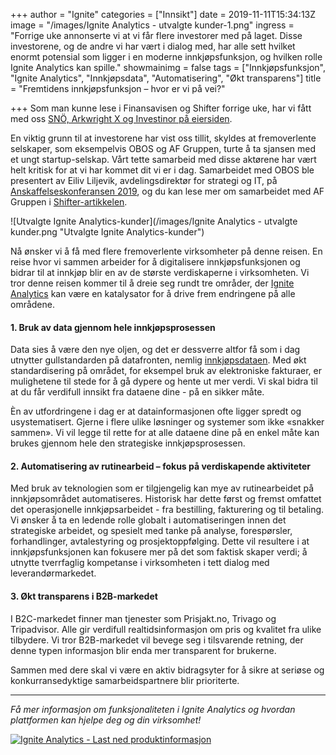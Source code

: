 +++
author = "Ignite"
categories = ["Innsikt"]
date = 2019-11-11T15:34:13Z
image = "/images/Ignite Analytics - utvalgte kunder-1.png"
ingress = "Forrige uke annonserte vi at vi får flere investorer med på laget. Disse investorene, og de andre vi har vært i dialog med, har alle sett hvilket enormt potensial som ligger i en moderne innkjøpsfunksjon, og hvilken rolle Ignite Analytics kan spille."
showmainimg = false
tags = ["Innkjøpsfunksjon", "Ignite Analytics", "Innkjøpsdata", "Automatisering", "Økt transparens"]
title = "Fremtidens innkjøpsfunksjon – hvor er vi på vei?"

+++
Som man kunne lese i Finansavisen og Shifter forrige uke, har vi fått med oss [SNÖ, Arkwright X og Investinor på eiersiden](https://www.ignite.no/blogg/nyheter/ignite-skal-vokse-henter-smart-kapital/ "Vi henter smart kapital for å vokse videre").

En viktig grunn til at investorene har vist oss tillit, skyldes at fremoverlente selskaper, som eksempelvis OBOS og AF Gruppen, turte å ta sjansen med et ungt startup-selskap. Vårt tette samarbeid med disse aktørene har vært helt kritisk for at vi har kommet dit vi er i dag. Samarbeidet med OBOS ble presentert av Eiliv Liljevik, avdelingsdirektør for strategi og IT, på [Anskaffelseskonferansen 2019](https://vimeo.com/369514581 "Anskaffelseskonferansen 2019 - Vi drukner i data - vi må lære å svømme!"), og du kan lese mer om samarbeidet med AF Gruppen i [Shifter-artikkelen](https://shifter.no/selvfinansiert-innkjopsplattform-ble-investoryndling-hentet-storkundene-for-de-hentet-kapitalen/168642 "«Selvfinansiert» innkjøpsplattform ble investoryndling: Hentet storkundene før de hentet kapitalen").

![Utvalgte Ignite Analytics-kunder](/images/Ignite Analytics - utvalgte kunder.png "Utvalgte Ignite Analytics-kunder")

Nå ønsker vi å få med flere fremoverlente virksomheter på denne reisen. En reise hvor vi sammen arbeider for å digitalisere innkjøpsfunksjonen og bidrar til at innkjøp blir en av de største verdiskaperne i virksomheten. Vi tror denne reisen kommer til å dreie seg rundt tre  områder, der [Ignite Analytics](https://www.ignite.no/ignite-analytics/ "Ignite Analytics") kan være en katalysator for å drive frem endringene på alle områdene.

#### 1. Bruk av data gjennom hele innkjøpsprosessen

Data sies å være den nye oljen, og det er dessverre altfor få som i dag utnytter gullstandarden på datafronten, nemlig [innkjøpsdataen](https://www.ignite.no/blogg/innsikt/bruk-dataen-din-til-%C3%A5-ta-bedre-beslutninger/ "Du kan få mer ut av dataen din enn du tror! I dette innlegget ser vi nærmere på de mest vanlige kildene for innkjøpsdata."). Med økt standardisering på området, for eksempel bruk av elektroniske fakturaer, er mulighetene til stede for å gå dypere og hente ut mer verdi. Vi skal bidra til at du får verdifull innsikt fra dataene dine - på en sikker måte.

Èn av utfordringene i dag er at datainformasjonen ofte ligger spredt og usystematisert. Gjerne i flere ulike løsninger og systemer som ikke «snakker sammen». Vi vil legge til rette for at alle dataene dine på en enkel måte kan brukes gjennom hele den strategiske innkjøpsprosessen.

#### 2. Automatisering av rutinearbeid – fokus på verdiskapende aktiviteter

Med bruk av teknologien som er tilgjengelig kan mye av rutinearbeidet på innkjøpsområdet automatiseres. Historisk har dette først og fremst omfattet det operasjonelle innkjøpsarbeidet - fra bestilling, fakturering og til betaling. Vi ønsker å ta en ledende rolle globalt i automatiseringen innen det strategiske arbeidet, og spesielt med tanke på analyse, forespørsler, forhandlinger, avtalestyring og prosjektoppfølging. Dette vil resultere i at innkjøpsfunksjonen kan fokusere mer på det som faktisk skaper verdi; å utnytte tverrfaglig kompetanse i virksomheten i tett dialog med leverandørmarkedet.

#### 3. Økt transparens i B2B-markedet

I B2C-markedet finner man tjenester som Prisjakt.no, Trivago og Tripadvisor. Alle gir verdifull realtidsinformasjon om pris og kvalitet fra ulike tilbydere. Vi tror B2B-markedet vil bevege seg i tilsvarende retning, der denne typen informasjon blir enda mer transparent for brukerne.

Sammen med dere skal vi være en aktiv bidragsyter for å sikre at seriøse og konkurransedyktige samarbeidspartnere blir prioriterte.

***

_Få mer informasjon om funksjonaliteten i Ignite Analytics og hvordan plattformen kan hjelpe deg og din virksomhet!_

[![](https://www.ignite.no/images/Last%20ned%20produktinfo%20-%201200%20x100.png "Ignite Analytics - Last ned produktinformasjon")](https://www.ignite.no/ignite-analytics/produktinformasjon/ "Ignite Analytics - Last ned produktinformasjon")